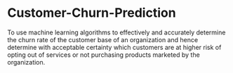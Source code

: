 # Customer-Churn-Prediction
To use machine learning algorithms to effectively and accurately determine the churn rate of the customer base of an organization and hence determine with acceptable certainty which customers are at higher risk of opting out of services or not purchasing products marketed by the organization.
